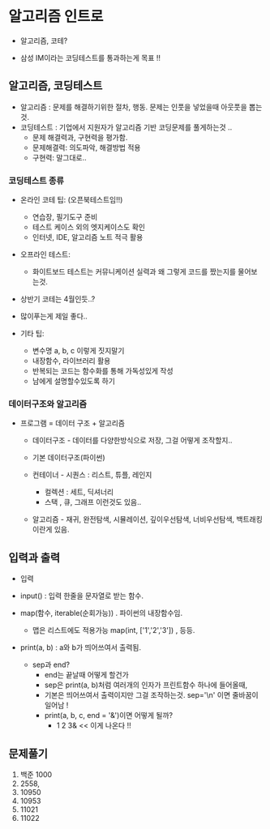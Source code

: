 # 알고리즘 인트로

- 알고리즘, 코테?

- 삼성 IM이라는 코딩테스트를 통과하는게 목표 !! 



## 알고리즘, 코딩테스트

- 알고리즘 : 문제를 해결하기위한 절차, 행동. 문제는 인풋을 넣었을때 아웃풋을 뽑는것.
- 코딩테스트 : 기업에서 지원자가 알고리즘 기반 코딩문제를 풀게하는것 ..
  - 문제 해결력과, 구현력을 평가함.
  - 문제해결력: 의도파악, 해결방법 적용
  - 구현력: 말그대로..



### 코딩테스트 종류

- 온라인 코테 팁: (오픈북테스트임!!)
  - 연습장, 필기도구 준비
  - 테스트 케이스 외의 엣지케이스도 확인
  - 인터넷, IDE, 알고리즘 노트 적극 활용



- 오프라인 테스트:
  - 화이트보드 테스트는 커뮤니케이션 실력과 왜 그렇게 코드를 짰는지를 물어보는것. 



- 상반기 코테는 4월인듯..?



- 많이푸는게 제일 좋다..

- 기타 팁:
  - 변수명 a, b, c 이렇게 짓지말기
  - 내장함수, 라이브러리 활용
  - 반복되는 코드는 함수화를 통해 가독성있게 작성
  - 남에게 설명할수있도록 하기



### 데이터구조와 알고리즘

- 프로그램 = 데이터 구조 + 알고리즘

  - 데이터구조 - 데이터를 다양한방식으로 저장, 그걸 어떻게 조작할지..

  - 기본 데이터구조(파이썬)
  - 컨테이너 - 시퀀스 : 리스트, 튜플, 레인지
    - 컬렉션 : 세트, 딕셔너리
    - 스택 , 큐, 그래프 이런것도 있음..
  - 알고리즘 - 재귀, 완전탐색, 시뮬레이션, 깊이우선탐색, 너비우선탐색, 백트래킹 이란게 있음.



## 입력과 출력

- 입력
- input() : 입력 한줄을 문자열로 받는 함수.

- map(함수, iterable(순회가능)) . 파이썬의 내장함수임.
  - 맵은 리스트에도 적용가능 map(int, ['1','2','3']) , 등등. 

- print(a, b) : a와 b가 띄어쓰여서 출력됨.
  - sep과 end?
    - end는 끝날때 어떻게 할건가
    - sep은 print(a, b)처럼 여러개의 인자가 프린트함수 하나에 들어올때, 
    - 기본은 띄어쓰여서 출력이지만 그걸 조작하는것. sep='\n' 이면 줄바꿈이 일어남 !
    - print(a, b, c, end = '&')이면 어떻게 될까?
      - 1 2 3& << 이게 나온다 !! 



## 문제풀기

1. 백준 1000
2. 2558,
3. 10950
4. 10953
5. 11021
6. 11022